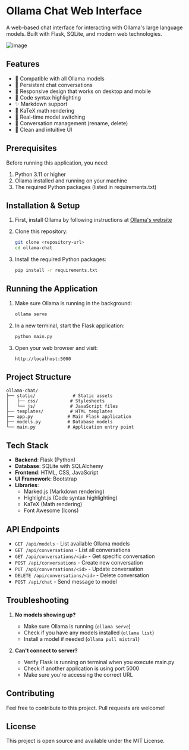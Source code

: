
# Ollama Chat Web Interface

A web-based chat interface for interacting with Ollama's large language models. Built with Flask, SQLite, and modern web technologies.

![image](https://github.com/user-attachments/assets/1f3b8a5d-4ec4-48fe-8e11-e059ac91a2bd)
## Features

- 🤖 Compatible with all Ollama models
- 💬 Persistent chat conversations
- 📱 Responsive design that works on desktop and mobile
- 🎨 Code syntax highlighting
- ✨ Markdown support
- 🧮 KaTeX math rendering
- 🔄 Real-time model switching
- 📝 Conversation management (rename, delete)
- 🎯 Clean and intuitive UI

## Prerequisites

Before running this application, you need:

1. Python 3.11 or higher
2. Ollama installed and running on your machine
3. The required Python packages (listed in requirements.txt)

## Installation & Setup

1. First, install Ollama by following instructions at [Ollama's website](https://ollama.ai)

2. Clone this repository:
   ```bash
   git clone <repository-url>
   cd ollama-chat
   ```

3. Install the required Python packages:
   ```bash
   pip install -r requirements.txt
   ```

## Running the Application

1. Make sure Ollama is running in the background:
   ```bash
   ollama serve
   ```

2. In a new terminal, start the Flask application:
   ```bash
   python main.py
   ```

3. Open your web browser and visit:
   ```
   http://localhost:5000
   ```

## Project Structure

```
ollama-chat/
├── static/              # Static assets
│   ├── css/            # Stylesheets
│   └── js/             # JavaScript files
├── templates/          # HTML templates
├── app.py             # Main Flask application
├── models.py          # Database models
└── main.py            # Application entry point
```

## Tech Stack

- **Backend**: Flask (Python)
- **Database**: SQLite with SQLAlchemy
- **Frontend**: HTML, CSS, JavaScript
- **UI Framework**: Bootstrap
- **Libraries**:
  - Marked.js (Markdown rendering)
  - Highlight.js (Code syntax highlighting)
  - KaTeX (Math rendering)
  - Font Awesome (Icons)

## API Endpoints

- `GET /api/models` - List available Ollama models
- `GET /api/conversations` - List all conversations
- `GET /api/conversations/<id>` - Get specific conversation
- `POST /api/conversations` - Create new conversation
- `PUT /api/conversations/<id>` - Update conversation
- `DELETE /api/conversations/<id>` - Delete conversation
- `POST /api/chat` - Send message to model

## Troubleshooting

1. **No models showing up?**
   - Make sure Ollama is running (`ollama serve`)
   - Check if you have any models installed (`ollama list`)
   - Install a model if needed (`ollama pull mistral`)

2. **Can't connect to server?**
   - Verify Flask is running on terminal when you execute main.py
   - Check if another application is using port 5000
   - Make sure you're accessing the correct URL

## Contributing

Feel free to contribute to this project. Pull requests are welcome!

## License

This project is open source and available under the MIT License.
